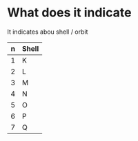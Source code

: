 # What does it indicate
It indicates abou shell / orbit

| n   | Shell |
| --- | ----- |
| 1   | K     |
| 2   | L     |
| 3   | M     |
| 4   | N     |
| 5   | O     |
| 6   | P     |
| 7   | Q     |


